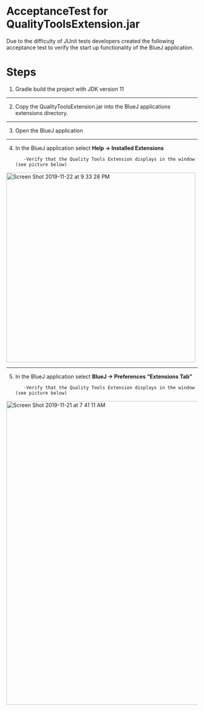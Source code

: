 # AcceptanceTest for QualityToolsExtension.jar

Due to the difficulty of JUnit tests developers created the following acceptance test to verify the start up functionality of the BlueJ application. 


# Steps 

1) Gradle build the project with JDK version 11
---
2) Copy the QualityToolsExtension.jar into the BlueJ applications extensions directory.
---
3) Open the BlueJ application
---
4) In the BlueJ application select **Help -> Installed Extensions**
	
          -Verify that the Quality Tools Extension displays in the window (see picture below)
<img width="498" alt="Screen Shot 2019-11-22 at 9 33 28 PM" src="https://user-images.githubusercontent.com/10522689/69473441-b78a9680-0d71-11ea-9b22-e54c952c2a1e.png">

---
5) In the BlueJ application select **BlueJ -> Preferences “Extensions Tab”**

          -Verify that the Quality Tools Extension displays in the window (see picture below)
<img width="798" alt="Screen Shot 2019-11-21 at 7 41 11 AM" src="https://user-images.githubusercontent.com/10522689/69473447-cec98400-0d71-11ea-9e82-2b14c9bbf872.png">

